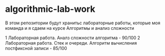 # algorithmic-lab-work
В этом репозитории будут хранитьс лабораторные работы, которые моя команда и я сдаем на курсе  Алгоритмы и анализ сложности

  1 Лабораторная работа. Аналз сложности алгоритма - 90/100
  2 Лабораторная работа. Стек и очереди. Алгоритм вычисления постфиксной записи - 85/100
